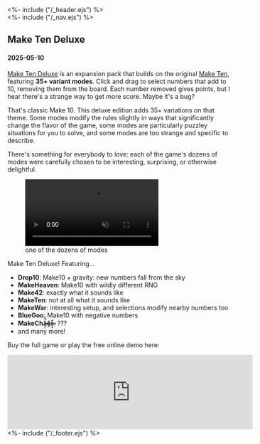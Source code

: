 <!DOCTYPE html>
<html>
<head>
<%- include ("/_header.ejs") %>
</head>
<body>
<div class="wrapper">
<%- include ("/_nav.ejs") %>
<section id="main-content">
<h1 class="post-title">Make Ten Deluxe</h1>
<h4 class="post-meta">2025-05-10</h4>

[Make Ten Deluxe](https://pancelor.itch.io/make-ten-deluxe) is an expansion pack that builds on the original [Make Ten](https://pancelor.itch.io/make-ten), featuring **35+ variant modes**. Click and drag to select numbers that add to 10, removing them from the board. Each number removed gives points, but I hear there's a strange way to get more score. Maybe it's a bug?

That's classic Make 10. This deluxe edition adds 35+ variations on that theme. Some modes modify the rules slightly in ways that significantly change the flavor of the game, some modes are particularly puzzley situations for you to solve, and some modes are too strange and specific to describe.

There's something for everybody to love: each of the game's dozens of modes were carefully chosen to be interesting, surprising, or otherwise delightful.

<figure>
  <video preload="auto" controls loop autoplay muted src="/assets/make-ten/war.mp4"></video>
  <figcaption>one of the dozens of modes</figcaption>
</figure>

Make Ten Deluxe! Featuring...
- **Drop10**: Make10 + gravity: new numbers fall from the sky
- **MakeHeaven**: Make10 with wildly different RNG
- **Make42**: exactly what it sounds like
- **MakeTen**: not at all what it sounds like
- **MakeWar**: interesting setup, and selections modify nearby numbers too
- **BlueGoo**: Make10 with negative numbers
- **MakeChä̶̝̣́̈́o̴̯͊s̶͉̟͒**: ???
- and many more!

Buy the full game or play the free online demo here:

<iframe frameborder="0" src="https://itch.io/embed/2882412?bg_color=212121&amp;fg_color=ffffff&amp;link_color=FEEC3A&amp;border_color=333333" width="552" height="167"><a href="https://pancelor.itch.io/make-ten-deluxe">Make Ten Deluxe by pancelor</a></iframe>

</section>
<%- include ("/_footer.ejs") %>
</body>
</html>

